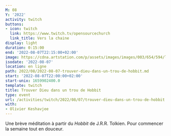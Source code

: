 ```yaml
---
M: 08
Y: '2022'
activity: twitch
buttons:
- icon: twitch
  link: https://www.twitch.tv/opensourcechurch
  link_title: Vers la chaine
display: light
duration: 0:15:00
end: '2022-08-07T22:15:00+02:00'
image: https://cdna.artstation.com/p/assets/images/images/003/654/594/large/sam-robberechts-finalrender1.jpg
isodate: '2022-08-07'
location: en ligne
path: 2022/08/2022-08-07-trouver-dieu-dans-un-trou-de-hobbit.md
start: '2022-08-07T22:00:00+02:00'
start-unix: 1659902400.0
template: twitch
title: Trouver Dieu dans un trou de Hobbit
type: event
url: /activities/twitch/2022/08/07/trouver-dieu-dans-un-trou-de-hobbit
with:
- Olivier Keshavjee
---
```

Une brève méditation à partir du *Hobbit* de J.R.R. Tolkien. Pour commencer la semaine tout en douceur.
